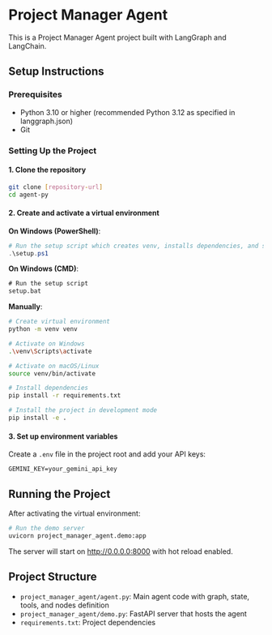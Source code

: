 # Project Manager Agent

This is a Project Manager Agent project built with LangGraph and LangChain.

## Setup Instructions

### Prerequisites
- Python 3.10 or higher (recommended Python 3.12 as specified in langgraph.json)
- Git

### Setting Up the Project

#### 1. Clone the repository
```bash
git clone [repository-url]
cd agent-py
```

#### 2. Create and activate a virtual environment

**On Windows (PowerShell)**:
```powershell
# Run the setup script which creates venv, installs dependencies, and sets up the project
.\setup.ps1
```

**On Windows (CMD)**:
```cmd
# Run the setup script
setup.bat
```

**Manually**:
```bash
# Create virtual environment
python -m venv venv

# Activate on Windows
.\venv\Scripts\activate

# Activate on macOS/Linux
source venv/bin/activate

# Install dependencies
pip install -r requirements.txt

# Install the project in development mode
pip install -e .
```

#### 3. Set up environment variables
Create a `.env` file in the project root and add your API keys:
```
GEMINI_KEY=your_gemini_api_key
```

## Running the Project

After activating the virtual environment:
```bash
# Run the demo server
uvicorn project_manager_agent.demo:app
```

The server will start on http://0.0.0.0:8000 with hot reload enabled.

## Project Structure

- `project_manager_agent/agent.py`: Main agent code with graph, state, tools, and nodes definition
- `project_manager_agent/demo.py`: FastAPI server that hosts the agent
- `requirements.txt`: Project dependencies
